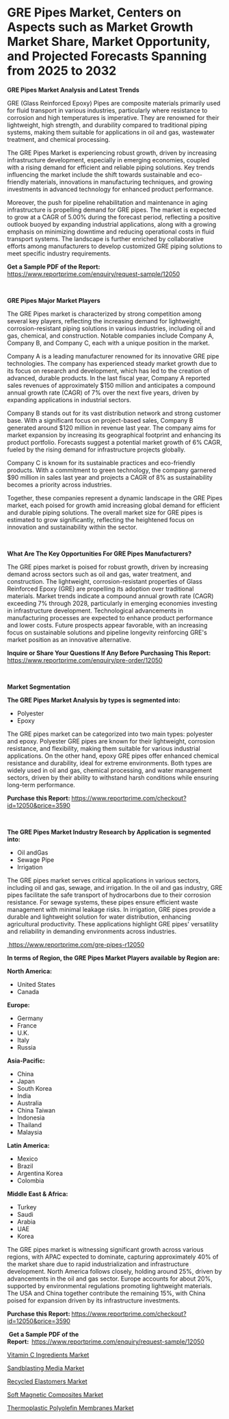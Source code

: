 <p><h1>GRE Pipes Market, Centers on Aspects such as Market Growth Market Share, Market Opportunity, and Projected Forecasts Spanning from 2025 to 2032</h1></p><p><strong>GRE Pipes Market Analysis and Latest Trends</strong></p>
<p><p>GRE (Glass Reinforced Epoxy) Pipes are composite materials primarily used for fluid transport in various industries, particularly where resistance to corrosion and high temperatures is imperative. They are renowned for their lightweight, high strength, and durability compared to traditional piping systems, making them suitable for applications in oil and gas, wastewater treatment, and chemical processing.</p><p>The GRE Pipes Market is experiencing robust growth, driven by increasing infrastructure development, especially in emerging economies, coupled with a rising demand for efficient and reliable piping solutions. Key trends influencing the market include the shift towards sustainable and eco-friendly materials, innovations in manufacturing techniques, and growing investments in advanced technology for enhanced product performance.</p><p>Moreover, the push for pipeline rehabilitation and maintenance in aging infrastructure is propelling demand for GRE pipes. The market is expected to grow at a CAGR of 5.00% during the forecast period, reflecting a positive outlook buoyed by expanding industrial applications, along with a growing emphasis on minimizing downtime and reducing operational costs in fluid transport systems. The landscape is further enriched by collaborative efforts among manufacturers to develop customized GRE piping solutions to meet specific industry requirements.</p></p>
<p><strong>Get a Sample PDF of the Report:&nbsp;</strong> <a href="https://www.reportprime.com/enquiry/request-sample/12050?utm_campaign=1876&utm_medium=2&utm_source=Github&utm_content=ia&utm_term=17032025&utm_id=gre-pipes">https://www.reportprime.com/enquiry/request-sample/12050</a></p>
<p>&nbsp;</p>
<p><strong>GRE Pipes Major Market Players</strong></p>
<p><p>The GRE Pipes market is characterized by strong competition among several key players, reflecting the increasing demand for lightweight, corrosion-resistant piping solutions in various industries, including oil and gas, chemical, and construction. Notable companies include Company A, Company B, and Company C, each with a unique position in the market.</p><p>Company A is a leading manufacturer renowned for its innovative GRE pipe technologies. The company has experienced steady market growth due to its focus on research and development, which has led to the creation of advanced, durable products. In the last fiscal year, Company A reported sales revenues of approximately $150 million and anticipates a compound annual growth rate (CAGR) of 7% over the next five years, driven by expanding applications in industrial sectors.</p><p>Company B stands out for its vast distribution network and strong customer base. With a significant focus on project-based sales, Company B generated around $120 million in revenue last year. The company aims for market expansion by increasing its geographical footprint and enhancing its product portfolio. Forecasts suggest a potential market growth of 6% CAGR, fueled by the rising demand for infrastructure projects globally.</p><p>Company C is known for its sustainable practices and eco-friendly products. With a commitment to green technology, the company garnered $90 million in sales last year and projects a CAGR of 8% as sustainability becomes a priority across industries. </p><p>Together, these companies represent a dynamic landscape in the GRE Pipes market, each poised for growth amid increasing global demand for efficient and durable piping solutions. The overall market size for GRE pipes is estimated to grow significantly, reflecting the heightened focus on innovation and sustainability within the sector.</p></p>
<p>&nbsp;</p>
<p><strong>What Are The Key Opportunities For GRE Pipes Manufacturers?</strong></p>
<p><p>The GRE pipes market is poised for robust growth, driven by increasing demand across sectors such as oil and gas, water treatment, and construction. The lightweight, corrosion-resistant properties of Glass Reinforced Epoxy (GRE) are propelling its adoption over traditional materials. Market trends indicate a compound annual growth rate (CAGR) exceeding 7% through 2028, particularly in emerging economies investing in infrastructure development. Technological advancements in manufacturing processes are expected to enhance product performance and lower costs. Future prospects appear favorable, with an increasing focus on sustainable solutions and pipeline longevity reinforcing GRE's market position as an innovative alternative.</p></p>
<p><strong>Inquire or Share Your Questions If Any Before Purchasing This Report:</strong> <a href="https://www.reportprime.com/enquiry/pre-order/12050?utm_campaign=1876&utm_medium=2&utm_source=Github&utm_content=ia&utm_term=17032025&utm_id=gre-pipes">https://www.reportprime.com/enquiry/pre-order/12050</a></p>
<p>&nbsp;</p>
<p><strong>Market Segmentation</strong></p>
<p><strong>The GRE Pipes Market Analysis by types is segmented into:</strong></p>
<p><ul><li>Polyester</li><li>Epoxy</li></ul></p>
<p><p>The GRE pipes market can be categorized into two main types: polyester and epoxy. Polyester GRE pipes are known for their lightweight, corrosion resistance, and flexibility, making them suitable for various industrial applications. On the other hand, epoxy GRE pipes offer enhanced chemical resistance and durability, ideal for extreme environments. Both types are widely used in oil and gas, chemical processing, and water management sectors, driven by their ability to withstand harsh conditions while ensuring long-term performance.</p></p>
<p><strong>Purchase this Report:&nbsp;</strong><a href="https://www.reportprime.com/checkout?id=12050&price=3590&utm_campaign=1876&utm_medium=2&utm_source=Github&utm_content=ia&utm_term=17032025&utm_id=gre-pipes">https://www.reportprime.com/checkout?id=12050&price=3590</a></p>
<p>&nbsp;</p>
<p><strong>The GRE Pipes Market Industry Research by Application is segmented into:</strong></p>
<p><ul><li>Oil andGas</li><li>Sewage Pipe</li><li>Irrigation</li></ul></p>
<p><p>The GRE pipes market serves critical applications in various sectors, including oil and gas, sewage, and irrigation. In the oil and gas industry, GRE pipes facilitate the safe transport of hydrocarbons due to their corrosion resistance. For sewage systems, these pipes ensure efficient waste management with minimal leakage risks. In irrigation, GRE pipes provide a durable and lightweight solution for water distribution, enhancing agricultural productivity. These applications highlight GRE pipes' versatility and reliability in demanding environments across industries.</p></p>
<p><a href="https://www.reportprime.com/gre-pipes-r12050?utm_campaign=1876&utm_medium=2&utm_source=Github&utm_content=ia&utm_term=17032025&utm_id=gre-pipes">&nbsp;https://www.reportprime.com/gre-pipes-r12050</a></p>
<p><strong>In terms of Region, the GRE Pipes Market Players available by Region are:</strong></p>
<p>
    <p> <strong> North America: </strong>
        <ul>
            <li>United States</li>
            <li>Canada</li>
        </ul>
        </p> 
    <p> <strong> Europe: </strong>
        <ul>
            <li>Germany</li>
            <li>France</li>
            <li>U.K.</li>
            <li>Italy</li>
            <li>Russia</li>
        </ul>
        </p> 
    <p> <strong> Asia-Pacific: </strong>
        <ul>
            <li>China</li>
            <li>Japan</li>
            <li>South Korea</li>
            <li>India</li>
            <li>Australia</li>
            <li>China Taiwan</li>
            <li>Indonesia</li>
            <li>Thailand</li>
            <li>Malaysia</li>
        </ul>
        </p> 
    <p> <strong> Latin America: </strong>
        <ul>
            <li>Mexico</li>
            <li>Brazil</li>
            <li>Argentina Korea</li>
            <li>Colombia</li>
        </ul>
        </p> 
    <p> <strong> Middle East & Africa: </strong>
        <ul>
            <li>Turkey</li>
            <li>Saudi</li>
            <li>Arabia</li>
            <li>UAE</li>
            <li>Korea</li>
        </ul>
    </p>
    </p>
<p><p>The GRE pipes market is witnessing significant growth across various regions, with APAC expected to dominate, capturing approximately 40% of the market share due to rapid industrialization and infrastructure development. North America follows closely, holding around 25%, driven by advancements in the oil and gas sector. Europe accounts for about 20%, supported by environmental regulations promoting lightweight materials. The USA and China together contribute the remaining 15%, with China poised for expansion driven by its infrastructure investments.</p></p>
<p><strong>Purchase this Report: </strong><a href="https://www.reportprime.com/checkout?id=12050&price=3590&utm_campaign=1876&utm_medium=2&utm_source=Github&utm_content=ia&utm_term=17032025&utm_id=gre-pipes">https://www.reportprime.com/checkout?id=12050&price=3590</a></p>
<p>&nbsp;<strong>Get a Sample PDF of the Report:&nbsp;&nbsp;</strong><a href="https://www.reportprime.com/enquiry/request-sample/12050?utm_campaign=1876&utm_medium=2&utm_source=Github&utm_content=ia&utm_term=17032025&utm_id=gre-pipes">https://www.reportprime.com/enquiry/request-sample/12050</a></p>
<p><strong></strong></p>
<p><p><a href="https://github.com/doganaqev/Market-Research-Report-List-1/blob/main/vitamin-c-ingredients-market.md?utm_campaign=1876&utm_medium=2&utm_source=Github&utm_content=ia&utm_term=17032025&utm_id=gre-pipes">Vitamin C Ingredients Market</a></p><p><a href="https://github.com/cevzarvargem/Market-Research-Report-List-1/blob/main/sandblasting-media-market.md?utm_campaign=1876&utm_medium=2&utm_source=Github&utm_content=ia&utm_term=17032025&utm_id=gre-pipes">Sandblasting Media Market</a></p><p><a href="https://github.com/omemaeuseda/Market-Research-Report-List-1/blob/main/recycled-elastomers-market.md?utm_campaign=1876&utm_medium=2&utm_source=Github&utm_content=ia&utm_term=17032025&utm_id=gre-pipes">Recycled Elastomers Market</a></p><p><a href="https://github.com/burnicndole/Market-Research-Report-List-1/blob/main/soft-magnetic-composites-market.md?utm_campaign=1876&utm_medium=2&utm_source=Github&utm_content=ia&utm_term=17032025&utm_id=gre-pipes">Soft Magnetic Composites Market</a></p><p><a href="https://github.com/navodfetiya/Market-Research-Report-List-1/blob/main/thermoplastic-polyolefin-membranes-market.md?utm_campaign=1876&utm_medium=2&utm_source=Github&utm_content=ia&utm_term=17032025&utm_id=gre-pipes">Thermoplastic Polyolefin Membranes Market</a></p></p>